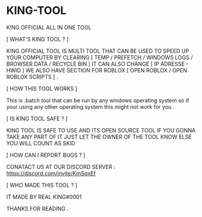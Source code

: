 # KING-TOOL
K!NG OFFICIAL ALL IN ONE TOOL


[ WHAT'S KING TOOL ? ]

K!NG OFFICIAL TOOL IS MULTI TOOL THAT CAN BE USED TO SPEED UP YOUR COMPUTER BY CLEARING [ TEMP / PREFETCH / WINDOWS LOGS / BROWSER DATA / RECYCLE BIN ]
IT CAN ALSO CHANGE [ IP ADRESSE - HWID ] WE ALSO HAVE SECTION FOR ROBLOX [ OPEN ROBLOX / OPEN ROBLOX SCRIPTS ] .

[ HOW THIS TOOL WORKS ]

This is .batch tool that can be run by any windows operating system so if your using any other operating system this might not work for you .

[ IS KING TOOL SAFE ? ]

KING TOOL IS SAFE TO USE AND ITS OPEN SOURCE TOOL IF YOU GONNA TAKE ANY PART OF IT JUST LET THE OWNER OF THE TOOL KNOW ELSE YOU WILL COUNT AS SKID

[ HOW CAN I REPORT BUGS ? ]

CONATACT US AT OUR DISCORD SERVER : https://discord.com/invite/KmSqxEf

[ WHO MADE THIS TOOL ? ]

IT MADE BY REAL KING#0001


THANKS FOR READING .

